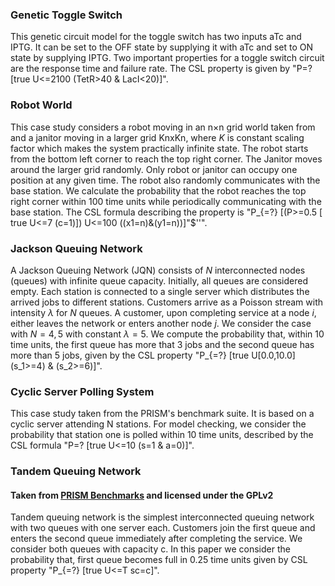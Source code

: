 ### Genetic Toggle Switch
This genetic circuit model for the toggle switch has two inputs aTc and IPTG. It can be set to the OFF state by supplying it with aTc and set to ON state by supplying IPTG. Two important properties for a toggle switch circuit are the response time and failure rate. The CSL property is given by "P=? [true U<=2100 (TetR>40 &  LacI<20)]".

### Robot World
This case study considers a robot moving in an n×n grid world taken from and a janitor moving in a larger grid KnxKn, where $K$ is constant scaling factor which makes the system practically infinite state. The robot starts from the bottom left corner to reach the top right corner. The Janitor moves around the larger grid randomly. Only robot or janitor can occupy one position at any given time. The robot also randomly communicates with the base station. We calculate the probability that the robot reaches the top right corner within $100$ time units while periodically communicating with the base station. The CSL formula describing the property is "P_{=?} [(P>=0.5 [ true U<=7 (c=1)]) U<=100 ((x1=n)&(y1=n))]"$''".

### Jackson Queuing Network
A Jackson Queuing Network (JQN) consists of $N$ interconnected nodes (queues) with infinite queue capacity. Initially, all queues are considered empty. Each station is connected to a single server which distributes the arrived jobs to different stations. Customers arrive as a Poisson stream with intensity $\lambda$ for $N$ queues. A customer, upon completing service at a node $i$, either leaves the network or enters another node $j$. We consider the case with $N=4,5$ with constant $\lambda=5$. We compute the probability that, within 10 time units, the first queue has more that $3$ jobs and the second queue has more than $5$ jobs, given by the CSL property "P_{=?} [true U[0.0,10.0]  (s\_1>=4) & (s_2>=6)]".

### Cyclic Server Polling System
This case study taken from the PRISM's benchmark suite. It is based on a cyclic server attending N stations. For model checking, we consider the probability that station one is polled within 10 time units, described by the CSL formula "P=? [true U<=10 (s=1 &  a=0)]".

### Tandem Queuing Network

#### Taken from [PRISM Benchmarks](https://github.com/prismmodelchecker/prism-benchmarks) and licensed under the GPLv2

Tandem queuing network is the simplest interconnected queuing network with two queues with one server each. Customers join the first queue and enters the second queue immediately after completing the service. We consider both queues with capacity c. In this paper we consider the probability that, first queue becomes full in 0.25 time units given by CSL property "P_{=?} [true U<=T sc=c]".
